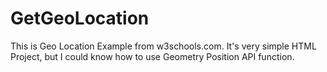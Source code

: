 # GetGeoLocation

This is Geo Location Example from w3schools.com.
It's very simple HTML Project, but I could know how to use Geometry Position API function.
  

